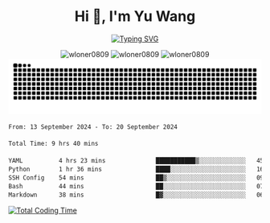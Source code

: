 <h1 align="center">Hi 👋, I'm Yu Wang</h1>

<p align="center"><a href="https://git.io/typing-svg"><img src="https://readme-typing-svg.demolab.com?font=Alex+Brush&size=40&pause=1000&color=716A50&background=6F66FF00&center=true&vCenter=true&width=435&lines=Where+there+is+life%2C+there+is+hope." alt="Typing SVG" /></a></p>


<p align="center">
 <img src="https://github-readme-stats.vercel.app/api/top-langs?username=wloner0809&show_icons=true&locale=en&layout=compact" alt="wloner0809" height=148 />
 <img src="https://github-readme-stats.vercel.app/api?username=wloner0809&show_icons=true&locale=en" alt="wloner0809" height=148 />
 <img src="https://github-readme-streak-stats.herokuapp.com/?user=wloner0809&" alt="wloner0809" height=148 />
 <img src="https://github.com/Wloner0809/Wloner0809/blob/output/github-contribution-grid-snake.svg">
</p>
 
<!--START_SECTION:waka-->

```txt
From: 13 September 2024 - To: 20 September 2024

Total Time: 9 hrs 40 mins

YAML          4 hrs 23 mins              ███████████▒░░░░░░░░░░░░░   45.20 %
Python        1 hr 36 mins               ████░░░░░░░░░░░░░░░░░░░░░   16.52 %
SSH Config    54 mins                    ██▒░░░░░░░░░░░░░░░░░░░░░░   09.32 %
Bash          44 mins                    ██░░░░░░░░░░░░░░░░░░░░░░░   07.54 %
Markdown      38 mins                    █▓░░░░░░░░░░░░░░░░░░░░░░░   06.62 %
```
<!--END_SECTION:waka-->

[![Total Coding Time](https://wakatime.com/badge/user/3b010e91-e8bb-445f-9eac-c8ab5bc30cb6.svg)](https://wakatime.com/@3b010e91-e8bb-445f-9eac-c8ab5bc30cb6)
